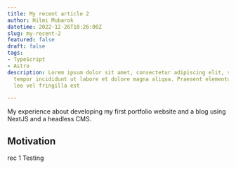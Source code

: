 ```yaml
---
title: My recent article 2
author: Hilmi Mubarok
datetime: 2022-12-26T10:26:00Z
slug: my-recent-2
featured: false
draft: false
tags:
- TypeScript
- Astro
description: Lorem ipsum dolor sit amet, consectetur adipiscing elit, sed do eiusmod
  tempor incididunt ut labore et dolore magna aliqua. Praesent elementum facilisis
  leo vel fringilla est

---
```

My experience about developing my first portfolio website and a blog using NextJS and a headless CMS.

## Motivation

rec 1 Testing